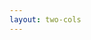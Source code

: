 ```yaml
---
layout: two-cols
---
```


<template v-slot:default>

# Subject
```mermaid {scale: 0.7}
flowchart LR
    ColdObservable-- "subscribe()" -->Subject
    Subject-- "subscribe()" -->Observer1
    Subject-- "subscribe()" -->Observer2
    Subject-- "subscribe()" -->Observer3
    Subject-- "subscribe()" -->Observer4
```

</template>
<template v-slot:right>

Example:
https://stackblitz.com/edit/dde1ro?devtoolsheight=50&file=index.ts

```ts {}
import { Subject } from 'rxjs';

const subject = new Subject<number>();

subject.subscribe({
  next: (x) => console.log('ObserverA: ' + x),
  error: (err) => console.error('ObserverA: ' + err),
  complete: () => console.log('ObserverA got a complete notification'),
});
subject.subscribe({
  next: (x) => console.log('ObserverB: ' + x),
  error: (err) => console.error('ObserverB: ' + err),
  complete: () => console.log('ObserverB got a complete notification'),
});

subject.next(1);
subject.next(2);
subject.complete();
```

</template>

<!--
1. Subject的作用就是将Cold Observable转换为Hot Observable，从而实现真正意义上的多播。
2. 从图中可以看到，Subject可以订阅Cold Observable，那说明，Subject本身就是一个Observer。
3. 还可以看到，Subject又可以被其他的observer来订阅，那说明，Subject本身还是一个Observable。
4. 所以说， Subject是rxjs中一个比较特殊的存在，它即是一个Observable也是一个Observer。
5. 从图中，可以看出， 因为Cold Observer只被Subject订阅了一次，那就保证里，只产生了一个数据流，Subject会将这个数据流中的数据一致地广播到所有observer对象，从而实现了真正意义上的多播。
6. 还有一个概念是广播：
   a. Rxjs中是不支持广播的概念，因为广播还涉及到频道互占，干扰等问题，Rxjs并没有设计于此。
7. 但是似乎看起来好麻烦，如果每次都需要开发人员自己新建subject 对象，然后订阅等。 而rxjs已经为我们提供了多播操作符，操作符已经完成了新建subject和订阅上游的操作，我们可以直接拿来使用。
-->
